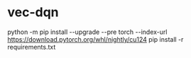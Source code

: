 # vec-dqn

python -m pip install --upgrade --pre torch --index-url https://download.pytorch.org/whl/nightly/cu124
pip install -r requirements.txt